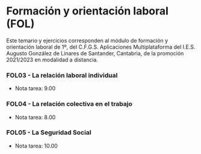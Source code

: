 # Formación y orientación laboral (FOL)
Este temario y ejercicios corresponden al módulo de formación y orientación laboral de 1º, del C.F.G.S. Aplicaciones Multiplataforma del I.E.S. Augusto González de Linares de Santander, Cantabria, de la promoción 2021/2023 en modalidad a distancia.
### FOL03 - La relación laboral individual
* Nota tarea: 9.00
### FOL04 - La relación colectiva en el trabajo
* Nota tarea: 8.00
### FOL05 - La Seguridad Social
* Nota tarea: 10.00
